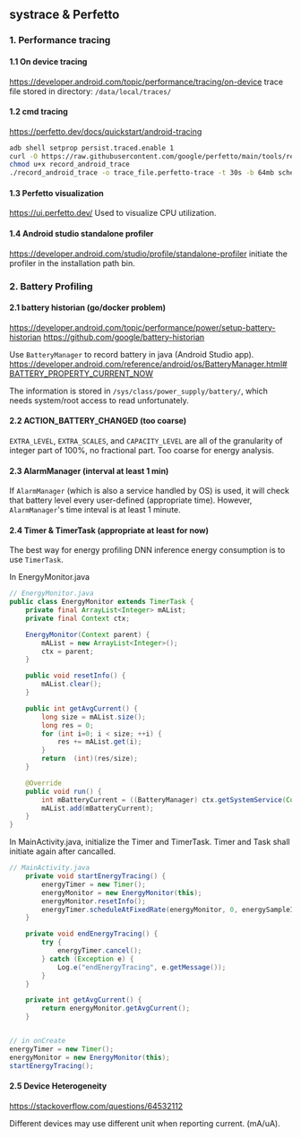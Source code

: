 ## systrace & Perfetto

### 1. Performance tracing

#### 1.1 On device tracing
https://developer.android.com/topic/performance/tracing/on-device
trace file stored in directory: `/data/local/traces/`

#### 1.2 cmd tracing
https://perfetto.dev/docs/quickstart/android-tracing

```bash
adb shell setprop persist.traced.enable 1
curl -O https://raw.githubusercontent.com/google/perfetto/main/tools/record_android_trace
chmod u+x record_android_trace
./record_android_trace -o trace_file.perfetto-trace -t 30s -b 64mb sched freq idle am wm gfx view binder_driver hal dalvik camera input res memory
```


#### 1.3 Perfetto visualization
https://ui.perfetto.dev/
Used to visualize CPU utilization.


#### 1.4 Android studio standalone profiler
https://developer.android.com/studio/profile/standalone-profiler
initiate the profiler in the installation path bin.

### 2. Battery Profiling

#### 2.1 battery historian (go/docker problem)
https://developer.android.com/topic/performance/power/setup-battery-historian 
https://github.com/google/battery-historian

Use `BatteryManager` to record battery in java (Android Studio app). 
https://developer.android.com/reference/android/os/BatteryManager.html#BATTERY_PROPERTY_CURRENT_NOW

The information is stored in `/sys/class/power_supply/battery/`, which needs system/root access to read unfortunately.

#### 2.2 ACTION_BATTERY_CHANGED (too coarse)
`EXTRA_LEVEL`, `EXTRA_SCALES`, and `CAPACITY_LEVEL` are all of the granularity of integer part of 100%, no fractional part. Too coarse for energy analysis.

#### 2.3 AlarmManager (interval at least 1 min)
If `AlarmManager` (which is also a service handled by OS) is used, it will check that battery level every user-defined (appropriate time). However, `AlarmManager`'s time inteval is at least 1 minute.


#### 2.4 Timer & TimerTask (appropriate at least for now)
The best way for energy profiling DNN inference energy consumption is to use `TimerTask`.

In EnergyMonitor.java
```java
// EnergyMonitor.java
public class EnergyMonitor extends TimerTask {
    private final ArrayList<Integer> mAList;
    private final Context ctx;

    EnergyMonitor(Context parent) {
        mAList = new ArrayList<Integer>();
        ctx = parent;
    }

    public void resetInfo() {
        mAList.clear();
    }

    public int getAvgCurrent() {
        long size = mAList.size();
        long res = 0;
        for (int i=0; i < size; ++i) {
            res += mAList.get(i);
        }
        return  (int)(res/size);
    }

    @Override
    public void run() {
        int mBatteryCurrent = ((BatteryManager) ctx.getSystemService(Context.BATTERY_SERVICE)).getIntProperty(BatteryManager.BATTERY_PROPERTY_CURRENT_NOW);
        mAList.add(mBatteryCurrent);
    }
}
```

In MainActivity.java, initialize the Timer and TimerTask. Timer and Task shall initiate again after cancalled.
```java
// MainActivity.java
    private void startEnergyTracing() {
        energyTimer = new Timer();
        energyMonitor = new EnergyMonitor(this);
        energyMonitor.resetInfo();
        energyTimer.scheduleAtFixedRate(energyMonitor, 0, energySampleInterval);
    }

    private void endEnergyTracing() {
        try {
            energyTimer.cancel();
        } catch (Exception e) {
            Log.e("endEnergyTracing", e.getMessage());
        }
    }

    private int getAvgCurrent() {
        return energyMonitor.getAvgCurrent();
    }


// in onCreate
energyTimer = new Timer();
energyMonitor = new EnergyMonitor(this);
startEnergyTracing();
```

#### 2.5 Device Heterogeneity
https://stackoverflow.com/questions/64532112

Different devices may use different unit when reporting current. (mA/uA).
